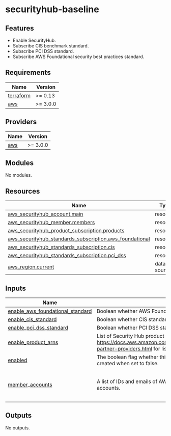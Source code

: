 # securityhub-baseline

## Features

- Enable SecurityHub.
- Subscribe CIS benchmark standard.
- Subscribe PCI DSS standard.
- Subscribe AWS Foundational security best practices standard.

<!-- BEGINNING OF PRE-COMMIT-TERRAFORM DOCS HOOK -->
## Requirements

| Name | Version |
|------|---------|
| <a name="requirement_terraform"></a> [terraform](#requirement\_terraform) | >= 0.13 |
| <a name="requirement_aws"></a> [aws](#requirement\_aws) | >= 3.0.0 |

## Providers

| Name | Version |
|------|---------|
| <a name="provider_aws"></a> [aws](#provider\_aws) | >= 3.0.0 |

## Modules

No modules.

## Resources

| Name | Type |
|------|------|
| [aws_securityhub_account.main](https://registry.terraform.io/providers/hashicorp/aws/latest/docs/resources/securityhub_account) | resource |
| [aws_securityhub_member.members](https://registry.terraform.io/providers/hashicorp/aws/latest/docs/resources/securityhub_member) | resource |
| [aws_securityhub_product_subscription.products](https://registry.terraform.io/providers/hashicorp/aws/latest/docs/resources/securityhub_product_subscription) | resource |
| [aws_securityhub_standards_subscription.aws_foundational](https://registry.terraform.io/providers/hashicorp/aws/latest/docs/resources/securityhub_standards_subscription) | resource |
| [aws_securityhub_standards_subscription.cis](https://registry.terraform.io/providers/hashicorp/aws/latest/docs/resources/securityhub_standards_subscription) | resource |
| [aws_securityhub_standards_subscription.pci_dss](https://registry.terraform.io/providers/hashicorp/aws/latest/docs/resources/securityhub_standards_subscription) | resource |
| [aws_region.current](https://registry.terraform.io/providers/hashicorp/aws/latest/docs/data-sources/region) | data source |

## Inputs

| Name | Description | Type | Default | Required |
|------|-------------|------|---------|:--------:|
| <a name="input_enable_aws_foundational_standard"></a> [enable\_aws\_foundational\_standard](#input\_enable\_aws\_foundational\_standard) | Boolean whether AWS Foundations standard is enabled. | `bool` | `true` | no |
| <a name="input_enable_cis_standard"></a> [enable\_cis\_standard](#input\_enable\_cis\_standard) | Boolean whether CIS standard is enabled. | `bool` | `true` | no |
| <a name="input_enable_pci_dss_standard"></a> [enable\_pci\_dss\_standard](#input\_enable\_pci\_dss\_standard) | Boolean whether PCI DSS standard is enabled. | `bool` | `true` | no |
| <a name="input_enable_product_arns"></a> [enable\_product\_arns](#input\_enable\_product\_arns) | List of Security Hub product ARNs, `<REGION>` will be replaced. See https://docs.aws.amazon.com/securityhub/latest/userguide/securityhub-partner-providers.html for list. | `list(string)` | `[]` | no |
| <a name="input_enabled"></a> [enabled](#input\_enabled) | The boolean flag whether this module is enabled or not. No resources are created when set to false. | `bool` | `true` | no |
| <a name="input_member_accounts"></a> [member\_accounts](#input\_member\_accounts) | A list of IDs and emails of AWS accounts which associated as member accounts. | <pre>list(object({<br>    account_id = string<br>    email      = string<br>  }))</pre> | `[]` | no |

## Outputs

No outputs.
<!-- END OF PRE-COMMIT-TERRAFORM DOCS HOOK -->
